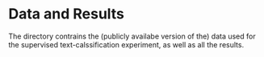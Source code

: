 # Data and Results 

The directory contrains the (publicly availabe version of the) data used for the supervised text-calssification experiment, as well as all the results. 
